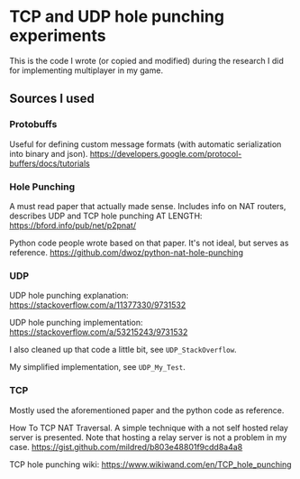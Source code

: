 # TCP and UDP hole punching experiments

This is the code I wrote (or copied and modified) during the research I did for implementing multiplayer in my game. 


## Sources I used


### Protobuffs

Useful for defining custom message formats (with automatic serialization into binary and json).
https://developers.google.com/protocol-buffers/docs/tutorials


### Hole Punching

A must read paper that actually made sense. Includes info on NAT routers, describes UDP and TCP hole punching AT LENGTH:
https://bford.info/pub/net/p2pnat/

Python code people wrote based on that paper. It's not ideal, but serves as reference.
https://github.com/dwoz/python-nat-hole-punching


### UDP

UDP hole punching explanation:
https://stackoverflow.com/a/11377330/9731532

UDP hole punching implementation:
https://stackoverflow.com/a/53215243/9731532

I also cleaned up that code a little bit, see `UDP_StackOverflow`.

My simplified implementation, see `UDP_My_Test`.


### TCP

Mostly used the aforementioned paper and the python code as reference.

How To TCP NAT Traversal. A simple technique with a not self hosted relay server is presented. Note that hosting a relay server is not a problem in my case.
https://gist.github.com/mildred/b803e48801f9cdd8a4a8

TCP hole punching wiki:
https://www.wikiwand.com/en/TCP_hole_punching